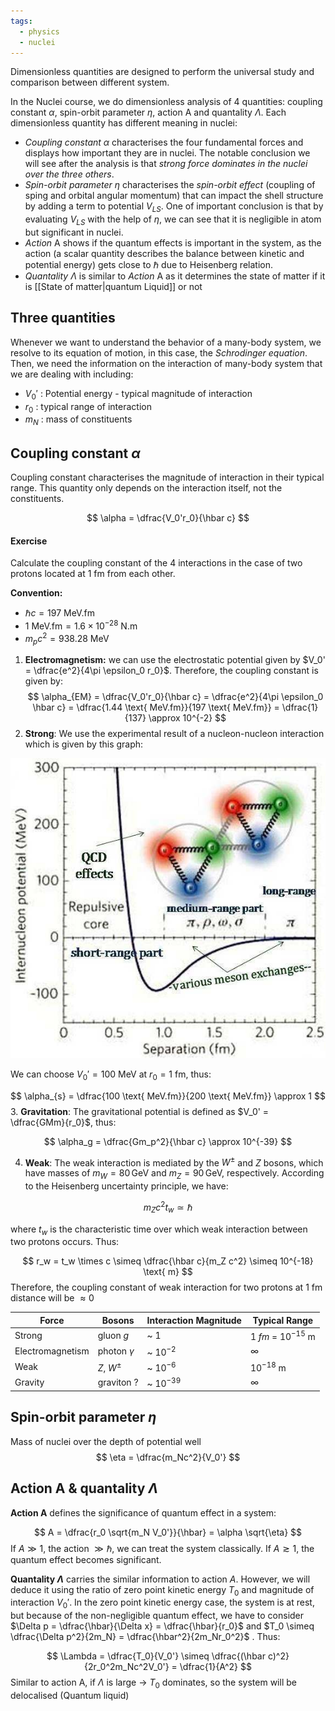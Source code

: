 ```yaml
---
tags:
  - physics
  - nuclei
---
```


Dimensionless quantities are designed to perform the universal study and comparison between different system. 

In the Nuclei course, we do dimensionless analysis of 4 quantities: coupling constant $\alpha$, spin-orbit parameter $\eta$, action A and quantality $\Lambda$. Each dimensionless quantity has different meaning in nuclei:
- *Coupling constant $\alpha$* characterises the four fundamental forces and displays how important they are in nuclei. The notable conclusion we will see after the analysis is that *strong force dominates in the nuclei over the three others*.
- *Spin-orbit parameter $\eta$* characterises the *spin-orbit effect* (coupling of sping and orbital angular momentum) that can impact the shell structure by adding a term to potential $V_{LS}$. One of important conclusion is that by evaluating $V_{LS}$ with the help of $\eta$, we can see that it is negligible in atom but significant in nuclei. 
- *Action* A shows if the quantum effects is important in the system, as the action (a scalar quantity describes the balance between kinetic and potential energy) gets close to $\hbar$ due to Heisenberg relation. 
- *Quantality $\Lambda$* is similar to *Action* A as it determines the state of matter if it is [[State of matter|quantum Liquid]] or not
## Three quantities 
Whenever we want to understand the behavior of a many-body system, we resolve to its equation of motion, in this case, the *Schrodinger equation*. Then, we need the information on the interaction of many-body system that we are dealing with including:
- $V_0'$ : Potential energy - typical magnitude of interaction
- $r_0$ : typical range of interaction
- $m_N$ : mass of constituents
## Coupling constant $\alpha$
Coupling constant characterises the magnitude of interaction in their typical range. This quantity only depends on the interaction itself, not the constituents.

$$ \alpha = \dfrac{V_0'r_0}{\hbar c} $$
#### Exercise
Calculate the coupling constant of the 4 interactions in the case of two protons located at 1 fm from each other.

**Convention:** 
- $\hbar c = 197 \text{ MeV.fm}$
- $1 \text{ MeV.fm} = 1.6 \times 10^{-28} \text{ N.m}$
- $m_p c^2 = 938.28 \text{ MeV}$ 
1. **Electromagnetism:** we can use the electrostatic potential given by $V_0' = \dfrac{e^2}{4\pi \epsilon_0 r_0}$. Therefore, the coupling constant is given by:
$$
\alpha_{EM} = \dfrac{V_0'r_0}{\hbar c} = \dfrac{e^2}{4\pi \epsilon_0 \hbar c} = \dfrac{1.44 \text{ MeV.fm}}{197  \text{ MeV.fm}} = \dfrac{1}{137} \approx 10^{-2}
$$
2. **Strong**: We use the experimental result of a nucleon-nucleon interaction which is given by this graph:

![Strong](content/M1%20General%20Physics/3.%20Nuclei/images/nucleon-nucleon-potential.png)

We can choose $V_0' = 100 \text{ MeV}$ at $r_0 = 1 \text{ fm}$, thus:

$$
\alpha_{s} = \dfrac{100 \text{ MeV.fm}}{200 \text{ MeV.fm}} \approx 1
$$
3. **Gravitation**: The gravitational potential is defined as $V_0' = \dfrac{GMm}{r_0}$, thus:

$$
\alpha_g = \dfrac{Gm_p^2}{\hbar c} \approx 10^{-39}
$$

4. **Weak**: The weak interaction is mediated by the $W^\pm$ and $Z$ bosons, which have masses of $m_W = 80 \, \text{GeV}$ and $m_Z = 90 \, \text{GeV}$, respectively. According to the Heisenberg uncertainty principle, we have:

$$
m_Zc^2 t_w \simeq \hbar
$$

where $t_w$ is the characteristic time over which weak interaction between two protons occurs.
Thus: 

$$
r_w = t_w \times c \simeq \dfrac{\hbar c}{m_Z c^2} \simeq 10^{-18} \text{ m}
$$
Therefore, the coupling constant of weak interaction for two protons at 1 fm distance will be $\approx 0$

| Force            | Bosons          | Interaction Magnitude | Typical Range         |
| ---------------- | --------------- | --------------------- | --------------------- |
| Strong           | gluon $g$       | ~ 1                   | 1 $fm$ = $10^{-15}$ m |
| Electromagnetism | photon $\gamma$ | ~ $10^{-2}$           | $\infty$              |
| Weak             | $Z$, $W^{\pm}$  | ~ $10^{-6}$           | $10^{-18}$ m          |
| Gravity          | graviton ?      | ~ $10^{-39}$          | $\infty$              |
## Spin-orbit parameter $\eta$

Mass of nuclei over the depth of potential well
$$
\eta = \dfrac{m_Nc^2}{V_0'}
$$
## Action A & quantality $\Lambda$ 
**Action A** defines the significance of quantum effect in a system:

$$
A = \dfrac{r_0 \sqrt{m_N V_0'}}{\hbar} = \alpha \sqrt{\eta}
$$
If $A \gg 1$, the action $\gg \hbar$, we can treat the system classically. If $A \gtrsim 1$, the quantum effect becomes significant. 

**Quantality $\Lambda$** carries the similar information to action $A$. However, we will deduce it using the ratio of zero point kinetic energy $T_0$ and magnitude of interaction $V_0'$. In the zero point kinetic energy case, the system is at rest, but because of the non-negligible quantum effect, we have to consider $\Delta p = \dfrac{\hbar}{\Delta x} = \dfrac{\hbar}{r_0}$ and $T_0 \simeq \dfrac{\Delta p^2}{2m_N} = \dfrac{\hbar^2}{2m_Nr_0^2}$ . Thus:

$$
\Lambda = \dfrac{T_0}{V_0'} \simeq \dfrac{(\hbar c)^2}{2r_0^2m_Nc^2V_0'} = \dfrac{1}{A^2}
$$
Similar to action A, if $\Lambda$ is large $\rightarrow$ $T_0$ dominates, so the system will be delocalised (Quantum liquid)